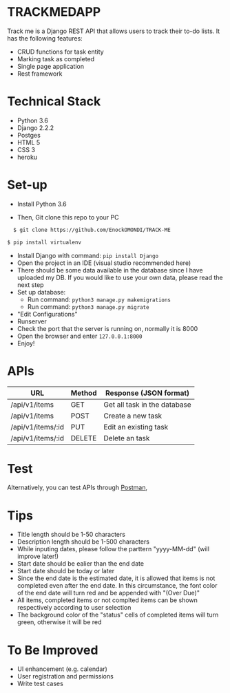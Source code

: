 # TRACKMEDAPP

Track me is a Django REST API that allows users to track their to-do lists. It has the following features:

  - CRUD functions for task entity
  - Marking task as completed
  - Single page application
  - Rest framework

# Technical Stack
  - Python 3.6
  - Django 2.2.2
  - Postges
  - HTML 5
  - CSS 3
  - heroku

# Set-up

  - Install Python 3.6

  * Then, Git clone this repo to your PC

  ```bash
    $ git clone https://github.com/EnockOMONDI/TRACK-ME
  ```

  ```bash
  $ pip install virtualenv
   ```

  - Install Django with command: `pip install Django`
  - Open the project in an IDE (visual studio recommended here)
  - There should be some data available in the database since I have uploaded my DB. If you would like to use your own data,
    please read the next step
  - Set up database:
       - Run command: `python3 manage.py makemigrations`
       - Run command: `python3 manage.py migrate` 
  - "Edit Configurations"
  - Runserver
  - Check the port that the server is running on, normally it is 8000
  - Open the browser and enter `127.0.0.1:8000`
  - Enjoy!


# APIs
| URL | Method | Response (JSON format) |
| ------ | ------ | ------ |
| /api/v1/items | GET | Get all task in the database |
| /api/v1/items | POST | Create a new task |
| /api/v1/items/:id | PUT | Edit an existing task |
| /api/v1/items/:id | DELETE | Delete an task |

# Test
Alternatively, you can test APIs through [Postman](https://www.getpostman.com/), 

# Tips
  - Title length should be 1-50 characters
  - Description length should be 1-500 characters
  - While inputing dates, please follow the parttern "yyyy-MM-dd" (will improve later!)
  - Start date should be ealier than the end date 
  - Start date should be today or later
  - Since the end date is the estimated date, it is allowed that items is not completed even after the end date. In this circumstance, the font color of the end date will turn red and be appended with "(Over Due)"
  - All items, completed items or not complted items can be shown respectively according to user selection
  - The background color of the "status" cells of completed items will turn green, otherwise it will be red

# To Be Improved
  - UI enhancement (e.g. calendar)
  - User registration and permissions
  - Write test cases

